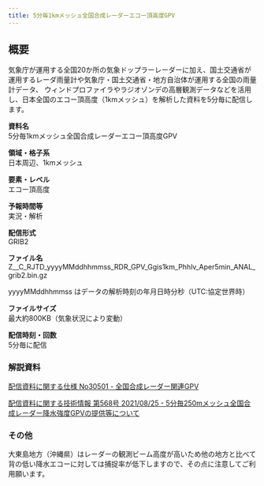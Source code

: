```yaml
---
title: 5分毎1kmメッシュ全国合成レーダーエコー頂高度GPV
---
```


## 概要
気象庁が運用する全国20か所の気象ドップラーレーダーに加え、国土交通省が運用するレーダ雨量計や気象庁・国土交通省・地方自治体が運用する全国の雨量計データ、
ウィンドプロファイラやラジオゾンデの高層観測データなどを活用し、日本全国のエコー頂高度（1kmメッシュ）を解析した資料を5分毎に配信します。

**資料名** <br/>
5分毎1kmメッシュ全国合成レーダーエコー頂高度GPV

**領域・格子系** <br/>
日本周辺、1kmメッシュ

**要素・レベル** <br/>
エコー頂高度

**予報時間等** <br/>
実況・解析

**配信形式** <br/>
GRIB2

**ファイル名** <br/>
Z__C_RJTD_yyyyMMddhhmmss_RDR_GPV_Ggis1km_Phhlv_Aper5min_ANAL_grib2.bin.gz

yyyyMMddhhmmss はデータの解析時刻の年月日時分秒（UTC:協定世界時）

**ファイルサイズ** <br/>
最大約800KB（気象状況により変動）

**配信時刻・回数** <br/>
5分毎に配信

### 解説資料
[配信資料に関する仕様 No30501 - 全国合成レーダー関連GPV](https://www.data.jma.go.jp/suishin/shiyou/pdf/no13701)


[配信資料に関する技術情報 第568号 2021/08/25 - 5分毎250mメッシュ全国合成レーダー降水強度GPVの提供等について](https://dmdata.jp/docs/jma/technical/568.pdf)

### その他
大東島地方（沖縄県）はレーダーの観測ビーム高度が高いため他の地方と比べて背の低い降水エコーに対しては捕捉率が低下しますので、その点に注意してご利用願います。
